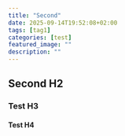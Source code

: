 ```yaml
---
title: "Second"
date: 2025-09-14T19:52:08+02:00
tags: [tag1]
categories: [test]
featured_image: ""
description: ""
---
```


## Second H2

### Test H3

#### Test H4